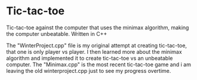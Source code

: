 # Tic-tac-toe
Tic-tac-toe against the computer that uses the minimax algorithm, making the computer unbeatable. Written in C++

The "WinterProject.cpp" file is my original attempt at creating tic-tac-toe, that one is only player vs player. I then learned more about the minimax algorithm and implemented it to create tic-tac-toe vs an unbeatable computer. The "Minimax.cpp" is the most recent tic-tac-toe game and i am leaving the old winterproject.cpp just to see my progress overtime. 
